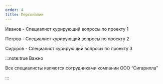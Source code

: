 ```yaml
---
order: 4
title: Персоналии
---
```




Иванов - Специалист курирующий вопросы по проекту 1



Петров - Специалист курирующий вопросы по проекту 2



Сидоров - Специалист курирующий вопросы по проекту 3

:::note:true Важно

Все специалисты являются сотрудниками компании ООО “Сигарилла”

:::


